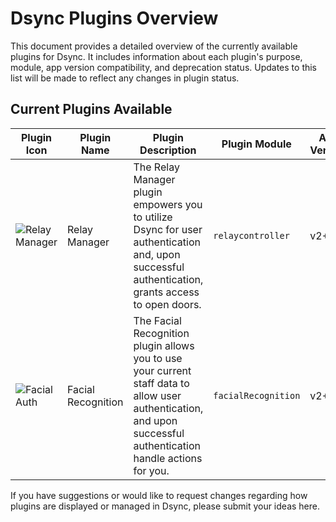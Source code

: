 # Dsync Plugins Overview

This document provides a detailed overview of the currently available plugins for Dsync. It includes information about each plugin's purpose, module, app version compatibility, and deprecation status. Updates to this list will be made to reflect any changes in plugin status.

## Current Plugins Available

| Plugin Icon | Plugin Name   | Plugin Description                                                                                                          | Plugin Module    | App Version | Deprecated |
|-------------|---------------|----------------------------------------------------------------------------------------------------------------------------|------------------|-------------|------------|
| ![Relay Manager](https://github.com/FarmtraceDev/Dsync-Plugins-Data/assets/132669484/a086b7ee-2b0d-43d5-8d19-963053bec6b3) | Relay Manager | The Relay Manager plugin empowers you to utilize Dsync for user authentication and, upon successful authentication, grants access to open doors. | `relaycontroller` | v2+         | False      |
| ![Facial Auth](https://github.com/FarmtraceDev/Dsync-Plugins-Data/assets/132669484/492b0448-019c-45b9-bfff-0436e7155711) | Facial Recognition | The Facial Recognition plugin allows you to use your current staff data to allow user authentication, and upon successful authentication handle actions for you. | `facialRecognition` | v2+         | False      |

If you have suggestions or would like to request changes regarding how plugins are displayed or managed in Dsync, please submit your ideas here.
